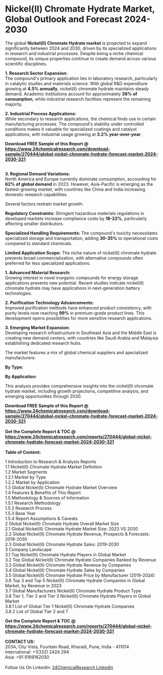 <h1>Nickel(II) Chromate Hydrate Market, Global Outlook and Forecast 2024-2030</h1><p>The global <strong>Nickel(II) Chromate Hydrate market</strong> is projected to expand significantly between 2024 and 2030, driven by its specialized applications in research and industrial processes. Despite being a niche chemical compound, its unique properties continue to create demand across various scientific disciplines.</p><p><strong>1. Research Sector Expansion:</strong><br>
The compound's primary application lies in laboratory research, particularly in catalytic studies and materials science. With global R&amp;D expenditure growing at <strong>4.5% annually</strong>, nickel(II) chromate hydrate maintains steady demand. Academic institutions account for approximately <strong>38% of consumption</strong>, while industrial research facilities represent the remaining majority.</p><p><strong>2. Industrial Process Applications:</strong><br>
While secondary to research applications, the chemical finds use in certain manufacturing processes. The compound's stability under controlled conditions makes it valuable for specialized coatings and catalyst applications, with industrial usage growing at <strong>3.2% year-over-year</strong>.</p><div><b>Download FREE Sample of this Report @ 
            <a href="https://www.24chemicalresearch.com/download-sample/270444/global-nickel-chromate-hydrate-forecast-market-2024-2030-321">
            https://www.24chemicalresearch.com/download-sample/270444/global-nickel-chromate-hydrate-forecast-market-2024-2030-321</a></b></div><br><p><strong>3. Regional Demand Variations:</strong><br>
North America and Europe currently dominate consumption, accounting for <strong>62% of global demand</strong> in 2023. However, Asia-Pacific is emerging as the fastest-growing market, with countries like China and India increasing domestic research capabilities.</p><p>Several factors restrain market growth:</p><p><strong>Regulatory Constraints:</strong> Stringent hazardous materials regulations in developed markets increase compliance costs by <strong>18-22%</strong>, particularly affecting smaller distributors.</p><p><strong>Specialized Handling Requirements:</strong> The compound's toxicity necessitates specialized storage and transportation, adding <strong>30-35%</strong> to operational costs compared to standard chemicals.</p><p><strong>Limited Application Scope:</strong> The niche nature of nickel(II) chromate hydrate prevents broad commercialization, with alternative compounds often preferred for less specialized applications.</p><p><strong>1. Advanced Material Research:</strong><br>
Growing interest in novel inorganic compounds for energy storage applications presents new potential. Recent studies indicate nickel(II) chromate hydrate may have applications in next-generation battery technologies.</p><p><strong>2. Purification Technology Advancements:</strong><br>
Improved purification methods have enhanced product consistency, with purity levels now reaching <strong>99%</strong> in premium-grade product lines. This development opens possibilities for more sensitive research applications.</p><p><strong>3. Emerging Market Expansion:</strong><br>
Developing research infrastructure in Southeast Asia and the Middle East is creating new demand centers, with countries like Saudi Arabia and Malaysia establishing dedicated research hubs.</p><p>The market features a mix of global chemical suppliers and specialized manufacturers:</p><p><strong>By Type:</strong></p><p><strong>By Application:</strong></p><p>This analysis provides comprehensive insights into the nickel(II) chromate hydrate market, including growth projections, competitive analysis, and emerging opportunities through 2030.</p><div><b>Download FREE Sample of this Report @ 
            <a href="https://www.24chemicalresearch.com/download-sample/270444/global-nickel-chromate-hydrate-forecast-market-2024-2030-321">
            https://www.24chemicalresearch.com/download-sample/270444/global-nickel-chromate-hydrate-forecast-market-2024-2030-321</a></b></div><br><div><b>Get the Complete Report & TOC @ 
            <a href="https://www.24chemicalresearch.com/reports/270444/global-nickel-chromate-hydrate-forecast-market-2024-2030-321">
            https://www.24chemicalresearch.com/reports/270444/global-nickel-chromate-hydrate-forecast-market-2024-2030-321</a></b></div><br>
            <b>Table of Content:</b><p>1 Introduction to Research & Analysis Reports<br />
    1.1 Nickel(II) Chromate Hydrate Market Definition<br />
    1.2 Market Segments<br />
        1.2.1 Market by Type<br />
        1.2.2 Market by Application<br />
    1.3 Global Nickel(II) Chromate Hydrate Market Overview<br />
    1.4 Features & Benefits of This Report<br />
    1.5 Methodology & Sources of Information<br />
        1.5.1 Research Methodology<br />
        1.5.2 Research Process<br />
        1.5.3 Base Year<br />
        1.5.4 Report Assumptions & Caveats<br />
2 Global Nickel(II) Chromate Hydrate Overall Market Size<br />
    2.1 Global Nickel(II) Chromate Hydrate Market Size: 2023 VS 2030<br />
    2.2 Global Nickel(II) Chromate Hydrate Revenue, Prospects & Forecasts: 2019-2030<br />
    2.3 Global Nickel(II) Chromate Hydrate Sales: 2019-2030<br />
3 Company Landscape<br />
    3.1 Top Nickel(II) Chromate Hydrate Players in Global Market<br />
    3.2 Top Global Nickel(II) Chromate Hydrate Companies Ranked by Revenue<br />
    3.3 Global Nickel(II) Chromate Hydrate Revenue by Companies<br />
    3.4 Global Nickel(II) Chromate Hydrate Sales by Companies<br />
    3.5 Global Nickel(II) Chromate Hydrate Price by Manufacturer (2019-2024)<br />
    3.6 Top 3 and Top 5 Nickel(II) Chromate Hydrate Companies in Global Market, by Revenue in 2023<br />
    3.7 Global Manufacturers Nickel(II) Chromate Hydrate Product Type<br />
    3.8 Tier 1, Tier 2 and Tier 3 Nickel(II) Chromate Hydrate Players in Global Market<br />
        3.8.1 List of Global Tier 1 Nickel(II) Chromate Hydrate Companies<br />
        3.8.2 List of Global Tier 2 and T</p><div><b>Get the Complete Report & TOC @ 
            <a href="https://www.24chemicalresearch.com/reports/270444/global-nickel-chromate-hydrate-forecast-market-2024-2030-321">
            https://www.24chemicalresearch.com/reports/270444/global-nickel-chromate-hydrate-forecast-market-2024-2030-321</a></b></div><br><b>CONTACT US:</b><br>
            203A, City Vista, Fountain Road, Kharadi, Pune, India - 411014<br>
            International: +1(332) 2424 294<br>
            Asia: +91 9169162030 <br><br>
            Follow Us On LinkedIn: <a href="https://www.linkedin.com/company/24chemicalresearch/">24ChemicalResearch LinkedIn</a>